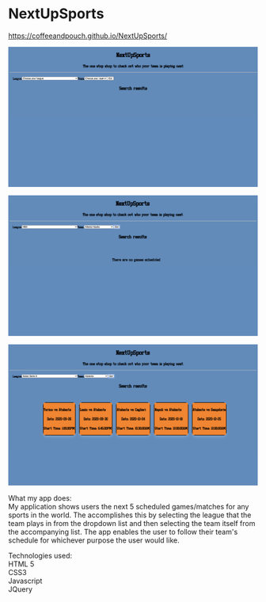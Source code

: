 # NextUpSports

https://coffeeandpouch.github.io/NextUpSports/

![alt text](docs/App%20Landing%20Page.png "App Landing Page")

![alt text](docs/App%20No%20Results.png "App No Results")

![alt text](docs/App%20Results.png "App with Results")

What my app does:<br>
My application shows users the next 5 scheduled games/matches for any sports in the world. The accomplishes this by selecting the league that the team plays in from the dropdown list and then selecting the team itself from the accompanying list. The app enables the user to follow their team's schedule for whichever purpose the user would like.

Technologies used:<br>
HTML 5<br>
CSS3<br>
Javascript<br>
JQuery
